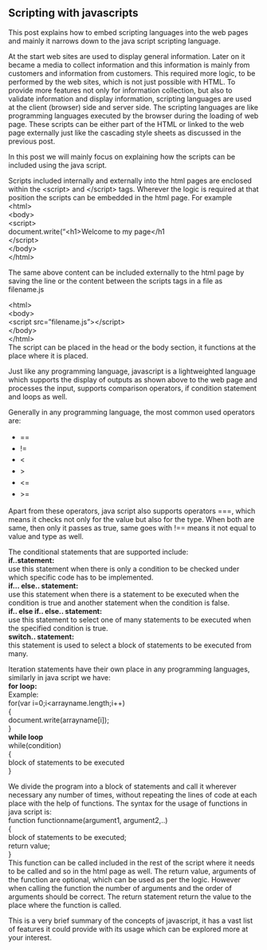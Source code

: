 ## Scripting with javascripts

This post explains how to embed scripting languages into the web pages and mainly it narrows down to the java script scripting language.

At the start web sites are used to display general information. Later on it became a media to collect information and this information is mainly from customers and information from customers. This required more logic, to be performed by the web sites, which is not just possible with HTML. To provide more features not only for information collection, but also to validate information and display information, scripting languages are used at the client (browser) side and server side. The scripting languages are like programming languages executed by the browser during the loading of web page. These scripts can be either part of the HTML or linked to the web page externally just like the cascading style sheets as discussed in the previous post.

In this post we will mainly focus on explaining how the scripts can be included using the java script.

Scripts included internally and externally into the html pages are enclosed within the &lt;script&gt; and &lt;/script&gt; tags. Wherever the logic is required at that position the scripts can be embedded in the html page. For example  
&lt;html&gt;  
&lt;body&gt;  
&lt;script&gt;  
document.write(“&lt;h1&gt;Welcome to my page&lt;/h1  
&lt;/script&gt;  
&lt;/body&gt;  
&lt;/html&gt;

The same above content can be included externally to the html page by saving the line or the content between the scripts tags in a file as filename.js

&lt;html&gt;  
&lt;body&gt;  
&lt;script src=”filename.js”&gt;&lt;/script&gt;  
&lt;/body&gt;  
&lt;/html&gt;  
The script can be placed in the head or the body section, it functions at the place where it is placed.

Just like any programming language, javascript is a lightweighted language which supports the display of outputs as shown above to the web page and processes the input, supports comparison operators, if condition statement and loops as well.

Generally in any programming language, the most common used operators are:

- <span style="font-style: inherit; line-height: 1.625;">==</span>
- <span style="font-style: inherit; line-height: 1.625;">!=</span>
- <span style="font-style: inherit; line-height: 1.625;">&lt; </span>
- <span style="font-style: inherit; line-height: 1.625;">&gt;</span>
- <span style="font-style: inherit; line-height: 1.625;">&lt;=</span>
- <span style="font-style: inherit; line-height: 1.625;"> &gt;=</span>

Apart from these operators, java script also supports operators ===, which means it checks not only for the value but also for the type. When both are same, then only it passes as true, same goes with !== means it not equal to value and type as well.

The conditional statements that are supported include:  
**if..statement:**  
use this statement when there is only a condition to be checked under which specific code has to be implemented.  
**if… else.. statement:**  
use this statement when there is a statement to be executed when the condition is true and another statement when the condition is false.  
**if.. else if.. else.. statement:**  
use this statement to select one of many statements to be executed when the specified condition is true.  
**switch.. statement:**  
this statement is used to select a block of statements to be executed from many.

Iteration statements have their own place in any programming languages, similarly in java script we have:  
**for loop:**  
Example:  
for(var i=0;i&lt;arrayname.length;i++)  
{  
document.write(arrayname\[i\]);  
}  
**while loop**  
while(condition)  
{  
block of statements to be executed  
}

We divide the program into a block of statements and call it wherever necessary any number of times, without repeating the lines of code at each place with the help of functions. The syntax for the usage of functions in java script is:  
function functionname(argument1, argument2,..)  
{  
block of statements to be executed;  
return value;  
}  
This function can be called included in the rest of the script where it needs to be called and so in the html page as well. The return value, arguments of the function are optional, which can be used as per the logic. However when calling the function the number of arguments and the order of arguments should be correct. The return statement return the value to the place where the function is called.

This is a very brief summary of the concepts of javascript, it has a vast list of features it could provide with its usage which can be explored more at your interest.